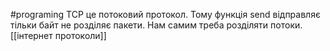 #programing 
TCP це потоковий протокол. Тому функція send відправляє тільки байт не розділяє пакети.
Нам самим треба розділяти потоки.
[[інтернет протоколи]]